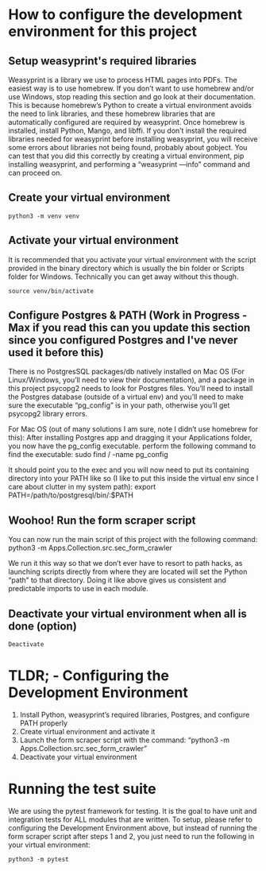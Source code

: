 # How to configure the development environment for this project

## Setup weasyprint's required libraries
Weasyprint is a library we use to process HTML pages into PDFs. The easiest way is to use homebrew. If you don’t want to use homebrew and/or use Windows, stop reading this section and go look at their documentation. This is because homebrew’s Python to create a virtual environment avoids the need to link libraries, and these homebrew libraries that are automatically configured are required by weasyprint. Once homebrew is installed, install Python, Mango, and libffi. If you don’t install the required libraries needed for weasyprint before installing weasyprint, you will receive some errors about libraries not being found, probably about gobject. You can test that you did this correctly by creating a virtual environment, pip installing weasyprint, and performing a “weasyprint —info” command and can proceed on.

## Create your virtual environment
```
python3 -m venv venv
```

## Activate your virtual environment
It is recommended that you activate your virtual environment with the script provided in the binary directory which is usually the bin folder or Scripts folder for Windows. Technically you can get away without this though.
```
source venv/bin/activate
```

## Configure Postgres & PATH (Work in Progress - Max if you read this can you update this section since you configured Postgres and I've never used it before this)
There is no PostgresSQL packages/db natively installed on Mac OS (For Linux/Windows, you’ll need to view their documentation), and a package in this project psycopg2 needs to look for Postgres files. You’ll need to install the Postgres database (outside of a virtual env) and you’ll need to make sure the executable “pg_config” is in your path, otherwise you’ll get psycopg2 library errors.

For Mac OS (out of many solutions I am sure, note I didn’t use homebrew for this):
After installing Postgres app and dragging it your Applications folder, you now have the pg_config executable. perform the following command to find the executable:
sudo find / -name pg_config 

It should point you to the exec and you will now need to put its containing directory into your PATH like so (I like to put this inside the virtual env since I care about clutter in my system path):
export PATH=/path/to/postgresql/bin/:$PATH

## Woohoo! Run the form scraper script
You can now run the main script of this project with the following command:
python3 -m Apps.Collection.src.sec_form_crawler

We run it this way so that we don’t ever have to resort to path hacks, as launching scripts directly from where they are located will set the Python “path” to that directory. Doing it like above gives us consistent and predictable imports to use in each module.

## Deactivate your virtual environment when all is done (option)
```
Deactivate
```

# TLDR; - Configuring the Development Environment
1. Install Python, weasyprint’s required libraries, Postgres, and configure PATH properly
2. Create virtual environment and activate it
3. Launch the form scraper script with the command: “python3 -m Apps.Collection.src.sec_form_crawler”
4. Deactivate your virtual environment

# Running the test suite
We are using the pytest framework for testing. It is the goal to have unit and integration tests for ALL modules that are written. To setup, please refer to configuring the Development Environment above, but instead of running the form scraper script after steps 1 and 2, you just need to run the following in your virtual environment:
```
python3 -m pytest
```
